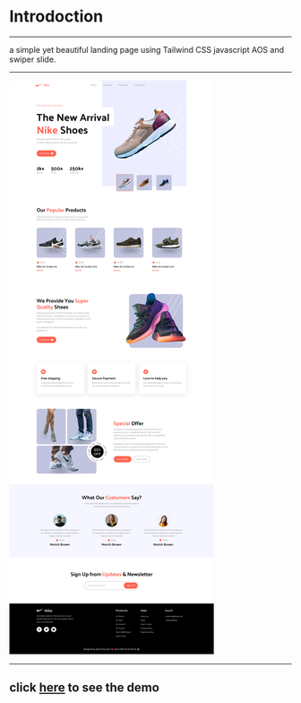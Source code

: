 # Introdoction

---

a simple yet beautiful landing page using Tailwind CSS javascript AOS and swiper slide.

---

![nike img](img.png)

---

## click [**here**](https://itssinaa.github.io/nike/) to see the demo